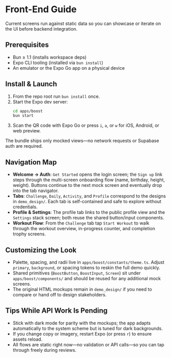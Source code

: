 # Front-End Guide

Current screens run against static data so you can showcase or iterate on the UI before backend integration.

## Prerequisites
- Bun ≥ 1.1 (installs workspace deps)
- Expo CLI tooling (installed via `bun install`)
- An emulator or the Expo Go app on a physical device

## Install & Launch
1. From the repo root run `bun install` once.
2. Start the Expo dev server:
   ```sh
   cd apps/boost
   bun start
   ```
3. Scan the QR code with Expo Go or press `i`, `a`, or `w` for iOS, Android, or web preview.

The bundle ships only mocked views—no network requests or Supabase auth are required.

## Navigation Map
- **Welcome → Auth**: `Get Started` opens the login screen; the `Sign up` link steps through the multi-screen onboarding flow (name, birthday, height, weight). Buttons continue to the next mock screen and eventually drop into the tab navigator.
- **Tabs**: `Challenge`, `Daily`, `Activity`, and `Profile` correspond to the designs in `demo_design/`. Each tab is self-contained and safe to explore without credentials.
- **Profile & Settings**: The profile tab links to the public profile view and the `Settings` stack screen; both reuse the shared button/input components.
- **Workout Flow**: From the `Challenge` tab tap `Start Workout` to walk through the workout overview, in-progress counter, and completion trophy screens.

## Customizing the Look
- Palette, spacing, and radii live in `apps/boost/constants/theme.ts`. Adjust `primary`, `background`, or spacing tokens to reskin the full demo quickly.
- Shared primitives (`BoostButton`, `BoostInput`, `Screen`) sit under `apps/boost/components/` and should be reused for any additional mock screens.
- The original HTML mockups remain in `demo_design/` if you need to compare or hand off to design stakeholders.

## Tips While API Work Is Pending
- Stick with dark mode for parity with the mockups; the app adapts automatically to the system scheme but is tuned for dark backgrounds.
- If you change copy or imagery, restart Expo (or press `r`) to ensure assets reload.
- All flows are static right now—no validation or API calls—so you can tap through freely during reviews.
